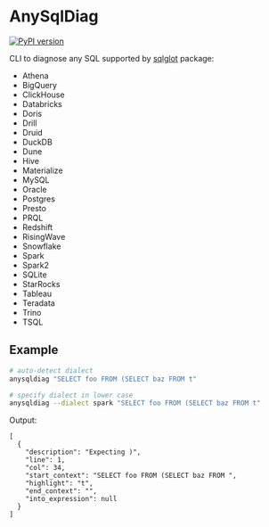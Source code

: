 # AnySqlDiag

[![PyPI version](https://badge.fury.io/py/anysqldiag.svg)](https://badge.fury.io/py/anysqldiag)

CLI to diagnose any SQL supported by [sqlglot](https://github.com/tobymao/sqlglot) package:

- Athena
- BigQuery
- ClickHouse
- Databricks
- Doris
- Drill
- Druid
- DuckDB
- Dune
- Hive
- Materialize
- MySQL
- Oracle
- Postgres
- Presto
- PRQL
- Redshift
- RisingWave
- Snowflake
- Spark
- Spark2
- SQLite
- StarRocks
- Tableau
- Teradata
- Trino
- TSQL

## Example

```bash
# auto-detect dialect
anysqldiag "SELECT foo FROM (SELECT baz FROM t"

# specify dialect in lower case
anysqldiag --dialect spark "SELECT foo FROM (SELECT baz FROM t"
```

Output:

```
[
  {
    "description": "Expecting )",
    "line": 1,
    "col": 34,
    "start_context": "SELECT foo FROM (SELECT baz FROM ",
    "highlight": "t",
    "end_context": "",
    "into_expression": null
  }
]
```
